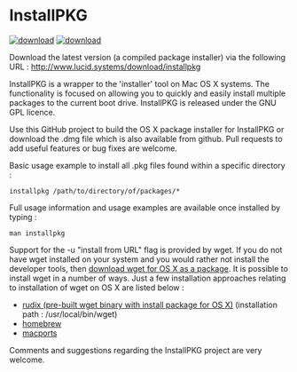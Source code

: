 #  InstallPKG  #

[![download](http://lucidsystems.tk/images/multi/download.png)](http://www.lucid.systems/download/installpkg) [![download](http://lucidsystems.tk/images/multi/apple_package.png)](http://www.lucid.systems/download/installpkg)

Download the latest version (a compiled package installer) via the following URL : 
http://www.lucid.systems/download/installpkg

InstallPKG is a wrapper to the 'installer' tool on Mac OS X systems. The functionality is focused on allowing you to quickly and easily install multiple packages to the current boot drive.  InstallPKG is released under the GNU GPL licence.


Use this GitHub project to build the OS X package installer for InstallPKG or download the .dmg file which is also available from github. Pull requests to add useful features or bug fixes are welcome.


Basic usage example to install all .pkg files found within a specific directory :

    installpkg /path/to/directory/of/packages/*


Full usage information and usage examples are available once installed by typing : 

    man installpkg


Support for the -u "install from URL" flag is provided by wget. If you do not have wget installed on your system and you would rather not install the developer tools, then [download wget for OS X as a package][3]. It is possible to install wget in a number of ways. Just a few installation approaches relating to installation of wget on OS X are listed below :
 * [rudix (pre-built wget binary with install package for OS X)][3] (installation path : /usr/local/bin/wget)
 * [homebrew][2]
 * [macports][1]


Comments and suggestions regarding the InstallPKG project are very welcome.


  [1]: https://www.macports.org
  [2]: http://brew.sh
  [3]: http://rudix.org/packages/wget.html
  